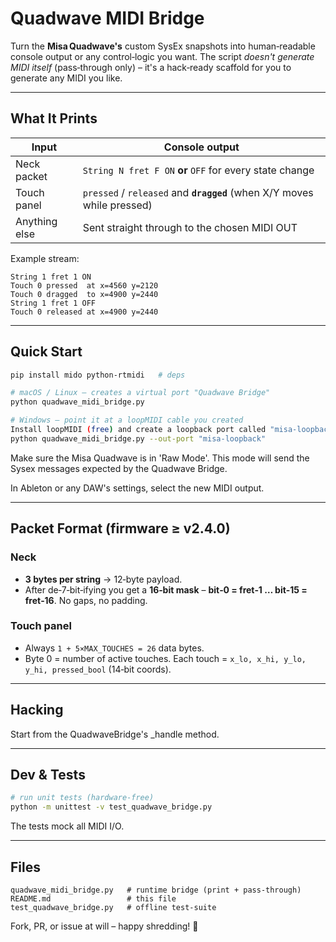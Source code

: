 # Quadwave MIDI Bridge

Turn the **Misa Quadwave's** custom SysEx snapshots into human‑readable
console output or any control‑logic you want. The script *doesn't generate
MIDI itself* (pass‑through only) – it's a hack‑ready scaffold for you to
generate any MIDI you like.

---

## What It Prints

| Input         | Console output                                                          |
| ------------- | ----------------------------------------------------------------------- |
| Neck packet   | `String N fret F ON` **or** `OFF` for every state change                |
| Touch panel   | `pressed` / `released` and **`dragged`** (when X/Y moves while pressed) |
| Anything else | Sent straight through to the chosen MIDI OUT                            |

Example stream:

```
String 1 fret 1 ON
Touch 0 pressed  at x=4560 y=2120
Touch 0 dragged  to x=4900 y=2440
String 1 fret 1 OFF
Touch 0 released at x=4900 y=2440
```

---

## Quick Start

```bash
pip install mido python-rtmidi   # deps

# macOS / Linux – creates a virtual port "Quadwave Bridge"
python quadwave_midi_bridge.py

# Windows – point it at a loopMIDI cable you created
Install loopMIDI (free) and create a loopback port called "misa-loopback".
python quadwave_midi_bridge.py --out-port "misa-loopback"
```

Make sure the Misa Quadwave is in 'Raw Mode'. This mode will send the Sysex messages
expected by the Quadwave Bridge.

In Ableton or any DAW's settings, select the new MIDI output.

---

## Packet Format (firmware ≥ v2.4.0)

### Neck

* **3 bytes per string** → 12‑byte payload.
* After de‑7‑bit‑ifying you get a **16‑bit mask** – **bit‑0 = fret‑1 … bit‑15 =
  fret‑16**.  No gaps, no padding.

### Touch panel

* Always `1 + 5×MAX_TOUCHES = 26` data bytes.
* Byte 0 = number of active touches.  Each touch =
  `x_lo, x_hi, y_lo, y_hi, pressed_bool` (14‑bit coords).

---

## Hacking

Start from the QuadwaveBridge's _handle method.

---

## Dev & Tests

```bash
# run unit tests (hardware‑free)
python -m unittest -v test_quadwave_bridge.py
```

The tests mock all MIDI I/O.

---

## Files

```
quadwave_midi_bridge.py   # runtime bridge (print + pass‑through)
README.md                 # this file
test_quadwave_bridge.py   # offline test‑suite
```

Fork, PR, or issue at will – happy shredding! 🎸
